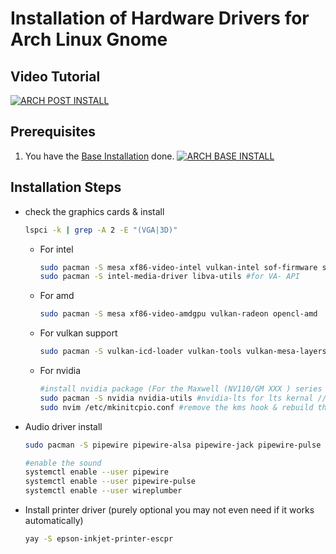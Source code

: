 # Installation of Hardware Drivers for Arch Linux Gnome

## Video Tutorial

[![ARCH POST INSTALL](https://img.youtube.com/vi/GLpo6FlAWYY/0.jpg)](https://www.youtube.com/watch?v=GLpo6FlAWYY)

## Prerequisites

1. You have the [Base Installation](01_ARCH_INSTALL_BASE.md) done.
   [![ARCH BASE INSTALL](https://img.youtube.com/vi/LtHysGTXt_w/0.jpg)](https://www.youtube.com/watch?v=LtHysGTXt_w)

## Installation Steps

- check the graphics cards & install

    ```sh
    lspci -k | grep -A 2 -E "(VGA|3D)"
    ```

  - For intel

    ```sh
    sudo pacman -S mesa xf86-video-intel vulkan-intel sof-firmware sof-tools #xf86-video-intel for the DDX 2d acceleration in xorg (for the sound sof-firmware (took way too long to figure it out since my laptop didn't detect it))
    sudo pacman -S intel-media-driver libva-utils #for VA- API
    ```

  - For amd

    ```sh
    sudo pacman -S mesa xf86-video-amdgpu vulkan-radeon opencl-amd
    ```

  - For vulkan support

    ```sh
    sudo pacman -S vulkan-icd-loader vulkan-tools vulkan-mesa-layers #vulkan support
    ```

  - For nvidia

    ```sh
    #install nvidia package (For the Maxwell (NV110/GM XXX ) series and newer)
    sudo pacman -S nvidia nvidia-utils #nvidia-lts for lts kernal // For kepler series nvidia-470xx-dkms // For fermi nvidia-390xx-dkms
    sudo nvim /etc/mkinitcpio.conf #remove the kms hook & rebuild the initcpio & reboot (after the nvidia is detected re add it)
    ```

- Audio driver install

    ```sh
    sudo pacman -S pipewire pipewire-alsa pipewire-jack pipewire-pulse gst-plugin-pipewire libpulse wireplumber
    
    #enable the sound
    systemctl enable --user pipewire
    systemctl enable --user pipewire-pulse
    systemctl enable --user wireplumber
    ```

- Install printer driver (purely optional you may not even need if it works automatically)

    ```sh
    yay -S epson-inkjet-printer-escpr
    ```

